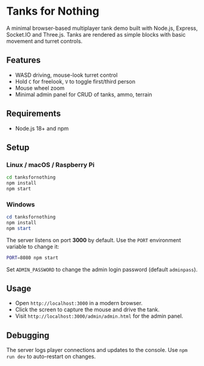 # Tanks for Nothing

A minimal browser-based multiplayer tank demo built with Node.js, Express, Socket.IO and Three.js. Tanks are rendered as simple blocks with basic movement and turret controls.

## Features
- WASD driving, mouse-look turret control
- Hold `C` for freelook, `V` to toggle first/third person
- Mouse wheel zoom
- Minimal admin panel for CRUD of tanks, ammo, terrain

## Requirements
- Node.js 18+ and npm

## Setup
### Linux / macOS / Raspberry Pi
```bash
cd tanksfornothing
npm install
npm start
```

### Windows
```powershell
cd tanksfornothing
npm install
npm start
```

The server listens on port **3000** by default. Use the `PORT` environment variable to change it:
```bash
PORT=8080 npm start
```

Set `ADMIN_PASSWORD` to change the admin login password (default `adminpass`).

## Usage
- Open `http://localhost:3000` in a modern browser.
- Click the screen to capture the mouse and drive the tank.
- Visit `http://localhost:3000/admin/admin.html` for the admin panel.

## Debugging
The server logs player connections and updates to the console. Use `npm run dev` to auto-restart on changes.
